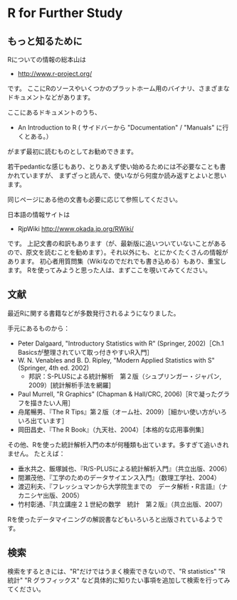 # R for Further Study

## もっと知るために

Rについての情報の総本山は

* <http://www.r-project.org/>

です。
ここにRのソースやいくつかのプラットホーム用のバイナリ、さまざまなドキュメントなどがあります。

ここにあるドキュメントのうち、

* An Introduction to R
  ( サイドバーから "Documentation" / "Manuals" に行くとある。）

がまず最初に読むものとしてお勧めできます。

若干pedanticな感じもあり、とりあえず使い始めるためには不必要なことも書かれていますが、
まずざっと読んで、使いながら何度か読み返すとよいと思います。

同じページにある他の文書も必要に応じて参照してください。

日本語の情報サイトは

* RjpWiki http://www.okada.jp.org/RWiki/

です。
上記文書の和訳もあります（が、最新版に追いついていないことがあるので、原文を読むことを勧めます）。それ以外にも、とにかくたくさんの情報があります。
初心者用質問集（Wikiなのでだれでも書き込める）もあり、重宝します。
Rを使ってみようと思った人は、まずここを覗いてみてください。

## 文献

最近Rに関する書籍などが多数発行されるようになりました。

手元にあるものから：

* Peter Dalgaard, "Introductory Statistics with R" (Springer, 2002)［Ch.1 Basicsが整理されていて取っ付きやすいR入門］
* W. N. Venables and B. D. Ripley, "Modern Applied Statistics with S" (Springer, 4th ed. 2002)
    * 邦訳：S-PLUSによる統計解析　第２版（シュプリンガー・ジャパン, 2009）[統計解析手法を網羅]
* Paul Murrell, "R Graphics" (Chapman & Hall/CRC, 2006)［Rで凝ったグラフを描きたい人用］
* 舟尾暢男、『The R Tips』第２版（オーム社、2009）［細かい使い方がいろいろ出ています］
* 岡田昌史、『The R Book』（九天社、2004）［本格的な応用事例集］

その他、Rを使った統計解析入門の本が何種類も出ています。多すぎて追いきれません。
たとえば：

* 垂水共之、飯塚誠也、『R/S-PLUSによる統計解析入門』（共立出版、2006）
* 間瀬茂他、『工学のためのデータサイエンス入門』（数理工学社、2004）
* 渡辺利夫、『フレッシュマンから大学院生までの　データ解析・R言語』（ナカニシヤ出版、2005）
* 竹村彰通、『共立講座２１世紀の数学　統計　第２版』（共立出版、2007）

Rを使ったデータマイニングの解説書などもいろいろと出版されているようです。

## 検索

検索をするときには、"R"だけではうまく検索できないので、"R  statistics" "R 統計" "R グラフィックス"
など具体的に知りたい事項を追加して検索を行ってみてください。
